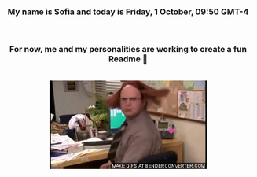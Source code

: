 


<div align="center">
<h3 >My name is Sofia and today is Friday, 1 October, 09:50 GMT-4</h3><br>
<h3 >For now, me and my personalities are working to create a fun Readme 👋
</h3><br>
<img src='img/dwight.gif' alt='working...'/>
</div>
